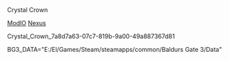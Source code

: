 Crystal Crown

[ModIO](https://mod.io/g/baldursgate3/m/crystal-crown#description)
[Nexus](https://www.nexusmods.com/baldursgate3/mods/10292)

Crystal_Crown_7a8d7a63-07c7-819b-9a00-49a887367d81

BG3_DATA="E:/El/Games/Steam/steamapps/common/Baldurs Gate 3/Data"
